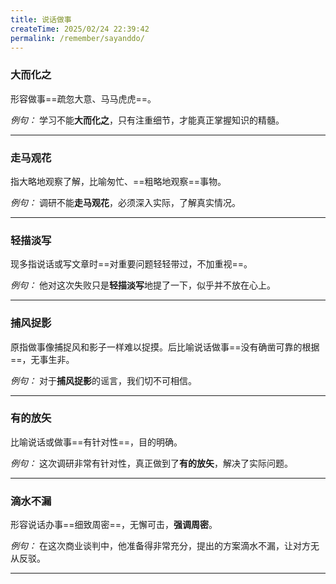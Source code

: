 ```yaml
---
title: 说话做事
createTime: 2025/02/24 22:39:42
permalink: /remember/sayanddo/
---
```


### 大而化之

形容做事==疏忽大意、马马虎虎==。

_例句：_ 学习不能**大而化之**，只有注重细节，才能真正掌握知识的精髓。

---

### 走马观花

指大略地观察了解，比喻匆忙、==粗略地观察==事物。

_例句：_ 调研不能**走马观花**，必须深入实际，了解真实情况。

---

### 轻描淡写

现多指说话或写文章时==对重要问题轻轻带过，不加重视==。

_例句：_ 他对这次失败只是**轻描淡写**地提了一下，似乎并不放在心上。

---

### 捕风捉影

原指做事像捕捉风和影子一样难以捉摸。后比喻说话做事==没有确凿可靠的根据==，无事生非。

_例句：_ 对于**捕风捉影**的谣言，我们切不可相信。

---

### 有的放矢

比喻说话或做事==有针对性==，目的明确。

_例句：_ 这次调研非常有针对性，真正做到了**有的放矢**，解决了实际问题。

---

### 滴水不漏

形容说话办事==细致周密==，无懈可击，**强调周密**。

_例句：_ 在这次商业谈判中，他准备得非常充分，提出的方案滴水不漏，让对方无从反驳。

---



